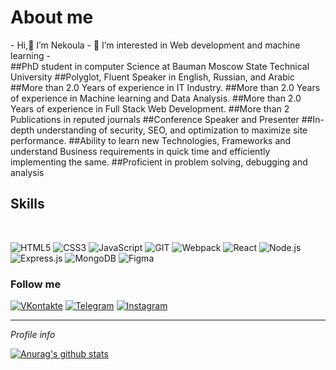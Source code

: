 <!---
-  Hi,👋 I’m Nekoula
- 👀 I’m interested in Web development and machine learning
--->

<h1>About me</h1> 
-  Hi,👋 I’m Nekoula
- 👀 I’m interested in Web development and machine learning 
- <br>  
##PhD student in computer Science at Bauman Moscow State Technical University
##Polyglot, Fluent Speaker in English, Russian, and Arabic 
##More than 2.0 Years of experience in IT Industry.
##More than 2.0 Years of experience in Machine learning and Data Analysis.
##More than 2.0 Years of experience in Full Stack Web Development.
##More than 2 Publications in reputed journals
##Conference Speaker and Presenter
##In-depth understanding of security, SEO, and optimization to maximize site performance.
##Ability to learn new Technologies, Frameworks and understand Business requirements in quick time and efficiently implementing the same.
##Proficient in problem solving, debugging and analysis

<h2>Skills</h2>
<br>

![HTML5](https://img.shields.io/badge/-HTML5-141130?style=flat-square&logo=HTML5&logoColor=FF0000)
![CSS3](https://img.shields.io/badge/-CSS3-141130?style=flat-square&logo=CSS3&logoColor=009900)
![JavaScript](https://img.shields.io/badge/-JavaScript-141130?style=flat-square&logo=JavaScript&logoColor=yellow)
![GIT](https://img.shields.io/badge/-Git-141130?style=flat-square&logo=GIT&logoColor=FFFFFF)
![Webpack](https://img.shields.io/badge/-Webpack-141130?style=flat-square&logo=Webpack&)
![React](https://img.shields.io/badge/-React-141130?style=flat-square&logo=React)
![Node.js](https://img.shields.io/badge/-Node.js-141130?style=flat-square&logo=Node.js)
![Express.js](https://img.shields.io/badge/-Express.js-141130?style=flat-square&logo=Express)
![MongoDB](https://img.shields.io/badge/-MongoDB-141130?style=flat-square&logo=MongoDB)
![Figma](https://img.shields.io/badge/-Figma-141130?style=flat-square&logo=Figma)

<h3>Follow me</h3>

[![VKontakte](https://img.shields.io/badge/-VK-141130?style=flat-square&logo=Vk)](https://vk.com/n.khaddad)
[![Telegram](https://img.shields.io/badge/-Telegram-141130?style=flat-square&logo=Telegram)](https://t.me/Nekoula_Haddad)
[![Instagram](https://img.shields.io/badge/-Instagram-141130?style=flat-square&logo=Instagram)](https://www.instagram.com/)


<HR>
<i>Profile info</i>  
<br>


[![Anurag's github stats](https://github-readme-stats.vercel.app/api?username=nekoulahaddad&&show_icons=true&theme=nord)](https://github.com/anuraghazra/github-readme-stats)

